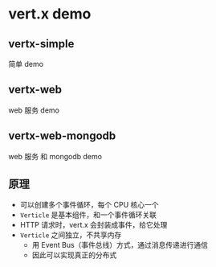﻿# vert.x demo

## vertx-simple
简单 demo

## vertx-web
web 服务 demo

## vertx-web-mongodb
web 服务 和 mongodb demo

## 原理
- 可以创建多个事件循环，每个 CPU 核心一个
- `Verticle` 是基本组件，和一个事件循环关联
- HTTP 请求时，vert.x 会封装成事件，给它处理
- `Verticle` 之间独立，不共享内存
  - 用 Event Bus（事件总线）方式，通过消息传递进行通信
  - 因此可以实现真正的分布式